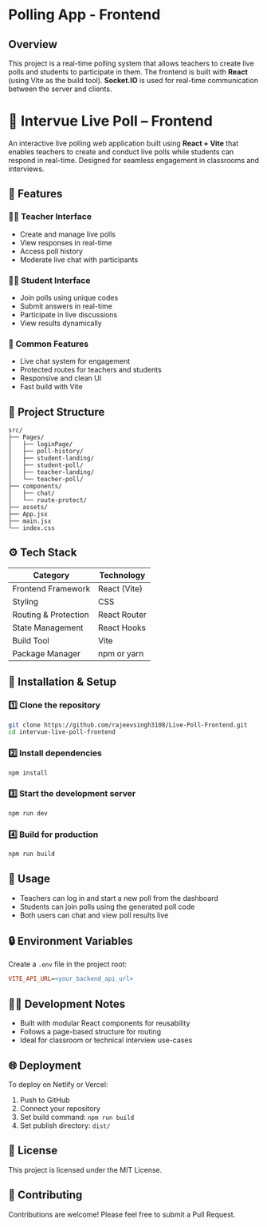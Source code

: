 # Polling App - Frontend

## Overview
This project is a real-time polling system that allows teachers to create live polls and students to participate in them. The frontend is built with **React** (using Vite as the build tool). **Socket.IO** is used for real-time communication between the server and clients.

# 🎯 Intervue Live Poll – Frontend

An interactive live polling web application built using **React + Vite** that enables teachers to create and conduct live polls while students can respond in real-time. Designed for seamless engagement in classrooms and interviews.

## 🚀 Features

### 👨‍🏫 Teacher Interface
- Create and manage live polls
- View responses in real-time
- Access poll history
- Moderate live chat with participants

### 👩‍🎓 Student Interface
- Join polls using unique codes
- Submit answers in real-time
- Participate in live discussions
- View results dynamically

### 💬 Common Features
- Live chat system for engagement
- Protected routes for teachers and students
- Responsive and clean UI
- Fast build with Vite

## 🧱 Project Structure

```
src/
├── Pages/
│   ├── loginPage/
│   ├── poll-history/
│   ├── student-landing/
│   ├── student-poll/
│   ├── teacher-landing/
│   └── teacher-poll/
├── components/
│   ├── chat/
│   └── route-protect/
├── assets/
├── App.jsx
├── main.jsx
└── index.css
```

## ⚙️ Tech Stack

| Category | Technology |
|----------|------------|
| Frontend Framework | React (Vite) |
| Styling | CSS |
| Routing & Protection | React Router |
| State Management | React Hooks |
| Build Tool | Vite |
| Package Manager | npm or yarn |

## 🧩 Installation & Setup

### 1️⃣ Clone the repository
```bash
git clone https://github.com/rajeevsingh3108/Live-Poll-Frontend.git
cd intervue-live-poll-frontend
```

### 2️⃣ Install dependencies
```bash
npm install
```

### 3️⃣ Start the development server
```bash
npm run dev
```

### 4️⃣ Build for production
```bash
npm run build
```

## 🧠 Usage

- Teachers can log in and start a new poll from the dashboard
- Students can join polls using the generated poll code
- Both users can chat and view poll results live

## 🔒 Environment Variables

Create a `.env` file in the project root:
```ini
VITE_API_URL=<your_backend_api_url>
```

## 🧑‍💻 Development Notes

- Built with modular React components for reusability
- Follows a page-based structure for routing
- Ideal for classroom or technical interview use-cases

## 🌐 Deployment

To deploy on Netlify or Vercel:
1. Push to GitHub
2. Connect your repository
3. Set build command: `npm run build`
4. Set publish directory: `dist/`

## 📄 License

This project is licensed under the MIT License.

## 🤝 Contributing

Contributions are welcome! Please feel free to submit a Pull Request.